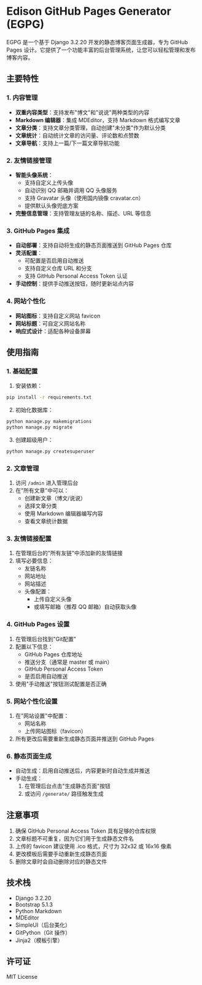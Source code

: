 # Edison GitHub Pages Generator (EGPG)

EGPG 是一个基于 Django 3.2.20 开发的静态博客页面生成器，专为 GitHub Pages 设计。它提供了一个功能丰富的后台管理系统，让您可以轻松管理和发布博客内容。

## 主要特性

### 1. 内容管理
- **双重内容类型**：支持发布"博文"和"说说"两种类型的内容
- **Markdown 编辑器**：集成 MDEditor，支持 Markdown 格式编写文章
- **文章分类**：支持文章分类管理，自动创建"未分类"作为默认分类
- **文章统计**：自动统计文章的访问量、评论数和点赞数
- **文章导航**：支持上一篇/下一篇文章导航功能

### 2. 友情链接管理
- **智能头像系统**：
  - 支持自定义上传头像
  - 自动识别 QQ 邮箱并调用 QQ 头像服务
  - 支持 Gravatar 头像（使用国内镜像 cravatar.cn）
  - 提供默认头像兜底方案
- **完整信息管理**：支持管理友链的名称、描述、URL 等信息

### 3. GitHub Pages 集成
- **自动部署**：支持自动将生成的静态页面推送到 GitHub Pages 仓库
- **灵活配置**：
  - 可配置是否启用自动推送
  - 支持自定义仓库 URL 和分支
  - 支持 GitHub Personal Access Token 认证
- **手动控制**：提供手动推送按钮，随时更新站点内容

### 4. 网站个性化
- **网站图标**：支持自定义网站 favicon
- **网站标题**：可自定义网站名称
- **响应式设计**：适配各种设备屏幕

## 使用指南

### 1. 基础配置
1. 安装依赖：
```bash
pip install -r requirements.txt
```

2. 初始化数据库：
```bash
python manage.py makemigrations
python manage.py migrate
```

3. 创建超级用户：
```bash
python manage.py createsuperuser
```

### 2. 文章管理
1. 访问 `/admin` 进入管理后台
2. 在"所有文章"中可以：
   - 创建新文章（博文/说说）
   - 选择文章分类
   - 使用 Markdown 编辑器编写内容
   - 查看文章统计数据

### 3. 友情链接配置
1. 在管理后台的"所有友链"中添加新的友情链接
2. 填写必要信息：
   - 友链名称
   - 网站地址
   - 网站描述
   - 头像配置：
     - 上传自定义头像
     - 或填写邮箱（推荐 QQ 邮箱）自动获取头像

### 4. GitHub Pages 设置
1. 在管理后台找到"Git配置"
2. 配置以下信息：
   - GitHub Pages 仓库地址
   - 推送分支（通常是 master 或 main）
   - GitHub Personal Access Token
   - 是否启用自动推送
3. 使用"手动推送"按钮测试配置是否正确

### 5. 网站个性化设置
1. 在"网站设置"中配置：
   - 网站名称
   - 上传网站图标（favicon）
2. 所有更改后需要重新生成静态页面并推送到 GitHub Pages

### 6. 静态页面生成
- 自动生成：启用自动推送后，内容更新时自动生成并推送
- 手动生成：
  1. 在管理后台点击"生成静态页面"按钮
  2. 或访问 `/generate/` 路径触发生成

## 注意事项
1. 确保 GitHub Personal Access Token 具有足够的仓库权限
2. 文章标题不可重复，因为它们用于生成静态文件名
3. 上传的 favicon 建议使用 .ico 格式，尺寸为 32x32 或 16x16 像素
4. 更改模板后需要手动重新生成静态页面
5. 删除文章时会自动删除对应的静态文件

## 技术栈
- Django 3.2.20
- Bootstrap 5.1.3
- Python Markdown
- MDEditor
- SimpleUI（后台美化）
- GitPython（Git 操作）
- Jinja2（模板引擎）

## 许可证
MIT License